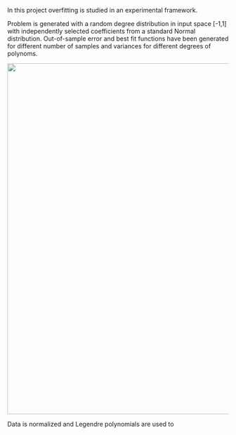 In this project overfitting is studied in an experimental framework.

Problem is generated with a random degree distribution in input space [-1,1] with independently selected coefficients from a standard Normal distribution. 
Out-of-sample error and best fit functions have been generated for different number of samples and variances for different degrees of polynoms.


<img src="https://github.com/hmtkvs/Machine-Learning/tree/master/Overfitting/images/bestFit-1.PNG" width="800" />



Data is normalized and Legendre polynomials are used to   
